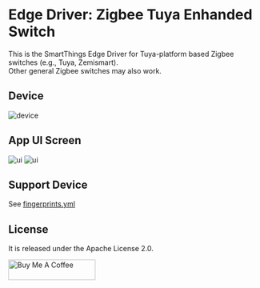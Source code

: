 # Edge Driver: Zigbee Tuya Enhanded Switch

This is the SmartThings Edge Driver for Tuya-platform based Zigbee switches (e.g., Tuya, Zemismart).  
Other general Zigbee switches may also work.

## Device

![device](resource/readme-images/device1.jpg)

## App UI Screen

![ui](resource/readme-images/app1.jpg)
![ui](resource/readme-images/app2.jpg)

## Support Device

See [fingerprints.yml](./fingerprints.yaml)

## License
It is released under the Apache License 2.0.

<a href="https://www.buymeacoffee.com/zambobmaz" target="_blank"><img src="https://cdn.buymeacoffee.com/buttons/default-orange.png" alt="Buy Me A Coffee" height="41" width="174"></a>
